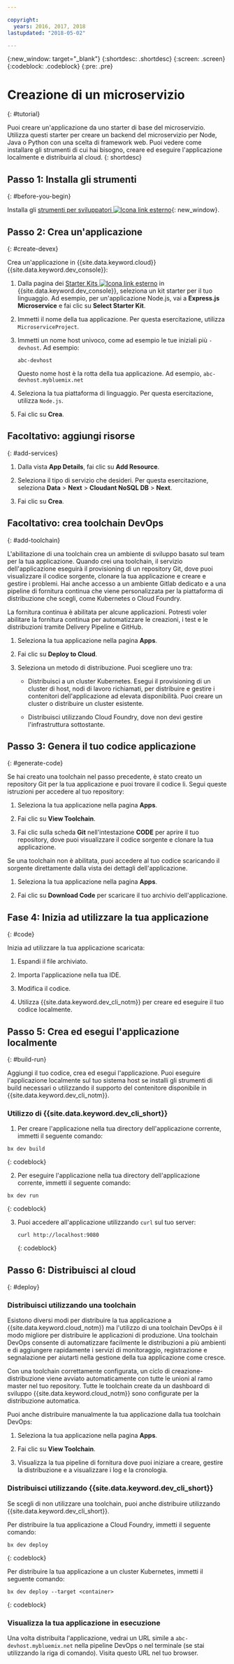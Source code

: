 ```yaml
---

copyright:
  years: 2016, 2017, 2018
lastupdated: "2018-05-02"

---
```


{:new_window: target="_blank"}
{:shortdesc: .shortdesc}
{:screen: .screen}
{:codeblock: .codeblock}
{:pre: .pre}

# Creazione di un microservizio
{: #tutorial}

Puoi creare un'applicazione da uno starter di base del microservizio. Utilizza questi starter per creare un backend del microservizio per Node, Java o Python con una scelta di framework web. Puoi vedere come installare gli strumenti di cui hai bisogno, creare ed eseguire l'applicazione localmente e distribuirla al cloud.
{: shortdesc}

## Passo 1: Installa gli strumenti
{: #before-you-begin}

Installa gli [strumenti per sviluppatori ![Icona link esterno](../../icons/launch-glyph.svg "Icona link esterno")](https://github.com/IBM-Bluemix/ibm-cloud-developer-tools){: new_window}.

## Passo 2: Crea un'applicazione
{: #create-devex}

Crea un'applicazione in {{site.data.keyword.cloud}} {{site.data.keyword.dev_console}}:

1. Dalla pagina dei [Starter Kits ![Icona link esterno](../../icons/launch-glyph.svg "Icona link esterno")](https://console.ng.bluemix.net/developer/appservice/starter-kits/) in {{site.data.keyword.dev_console}}, seleziona un kit starter per il tuo linguaggio. Ad esempio, per un'applicazione Node.js, vai a **Express.js Microservice** e fai clic su **Select Starter Kit**.

2. Immetti il nome della tua applicazione. Per questa esercitazione, utilizza `MicroserviceProject`.   

3. Immetti un nome host univoco, come ad esempio le tue iniziali più `-devhost`. Ad esempio:

	```
	abc-devhost
	```

	Questo nome host è la rotta della tua applicazione. Ad esempio, `abc-devhost.mybluemix.net`

4. Seleziona la tua piattaforma di linguaggio. Per questa esercitazione, utilizza `Node.js`.

5. Fai clic su **Crea**.

## Facoltativo: aggiungi risorse
{: #add-services}

1. Dalla vista **App Details**, fai clic su **Add Resource**.

2. Seleziona il tipo di servizio che desideri. Per questa esercitazione, seleziona **Data** > **Next** > **Cloudant NoSQL DB** > **Next**.

3. Fai clic su **Crea**.

## Facoltativo: crea toolchain DevOps
{: #add-toolchain}

L'abilitazione di una toolchain crea un ambiente di sviluppo basato sul team per la tua applicazione. Quando crei una toolchain, il servizio dell'applicazione eseguirà il provisioning di un repository Git, dove puoi visualizzare il codice sorgente, clonare la tua applicazione e creare e gestire i problemi. Hai anche accesso a un ambiente Gitlab dedicato e a una pipeline di fornitura continua che viene personalizzata per la piattaforma di distribuzione che scegli, come Kubernetes o Cloud Foundry.

La fornitura continua è abilitata per alcune applicazioni. Potresti voler abilitare la fornitura continua per automatizzare le creazioni, i test e le distribuzioni tramite Delivery Pipeline e GitHub.

1. Seleziona la tua applicazione nella pagina **Apps**.

2. Fai clic su **Deploy to Cloud**.

3. Seleziona un metodo di distribuzione. Puoi scegliere uno tra:

	* Distribuisci a un cluster Kubernetes. Esegui il provisioning di un cluster di host, nodi di lavoro richiamati, per distribuire e gestire i contenitori dell'applicazione ad elevata disponibilità. Puoi creare un cluster o distribuire un cluster esistente.

	* Distribuisci utilizzando Cloud Foundry, dove non devi gestire l'infrastruttura sottostante.

## Passo 3: Genera il tuo codice applicazione
{: #generate-code}

Se hai creato una toolchain nel passo precedente, è stato creato un repository Git per la tua applicazione e puoi trovare il codice lì. Segui queste istruzioni per accedere al tuo repository:

1. Seleziona la tua applicazione nella pagina **Apps**.

2. Fai clic su **View Toolchain**.

3. Fai clic sulla scheda **Git** nell'intestazione **CODE** per aprire il tuo repository, dove puoi visualizzare il codice sorgente e clonare la tua applicazione.

Se una toolchain non è abilitata, puoi accedere al tuo codice scaricando il sorgente direttamente dalla vista dei dettagli dell'applicazione.

1. Seleziona la tua applicazione nella pagina **Apps**.

2. Fai clic su **Download Code** per scaricare il tuo archivio dell'applicazione.

## Fase 4: Inizia ad utilizzare la tua applicazione
{: #code}

Inizia ad utilizzare la tua applicazione scaricata:

1. Espandi il file archiviato.

2. Importa l'applicazione nella tua IDE.

3. Modifica il codice.

4. Utilizza {{site.data.keyword.dev_cli_notm}} per creare ed eseguire il tuo codice localmente.


## Passo 5: Crea ed esegui l'applicazione localmente
{: #build-run}

Aggiungi il tuo codice, crea ed esegui l'applicazione. Puoi eseguire l'applicazione localmente sul tuo sistema host se installi gli strumenti di build necessari o utilizzando il supporto del contenitore disponibile in {{site.data.keyword.dev_cli_notm}}.

### Utilizzo di {{site.data.keyword.dev_cli_short}}

1. Per creare l'applicazione nella tua directory dell'applicazione corrente, immetti il seguente comando:

  ```
  bx dev build
  ```
  {: codeblock}

2. Per eseguire l'applicazione nella tua directory dell'applicazione corrente, immetti il seguente comando:

  ```
  bx dev run
  ```
  {: codeblock}

3. Puoi accedere all'applicazione utilizzando `curl` sul tuo server:

	```
	curl http://localhost:9080
	```
	{: codeblock}


## Passo 6: Distribuisci al cloud
{: #deploy}

### Distribuisci utilizzando una toolchain
Esistono diversi modi per distribuire la tua applicazione a {{site.data.keyword.cloud_notm}} ma l'utilizzo di una toolchain DevOps è il modo migliore per distribuire le applicazioni di produzione.  Una toolchain DevOps consente di automatizzare facilmente le distribuzioni a più ambienti e di aggiungere rapidamente i servizi di monitoraggio, registrazione e segnalazione per aiutarti nella gestione della tua applicazione come cresce.

Con una toolchain correttamente configurata, un ciclo di creazione-distribuzione viene avviato automaticamente con tutte le unioni al ramo master nel tuo repository. Tutte le toolchain create da un dashboard di sviluppo {{site.data.keyword.cloud_notm}} sono configurate per la distribuzione automatica.

Puoi anche distribuire manualmente la tua applicazione dalla tua toolchain DevOps:

1. Seleziona la tua applicazione nella pagina **Apps**.

2. Fai clic su **View Toolchain**.

3. Visualizza la tua pipeline di fornitura dove puoi iniziare a creare, gestire la distribuzione e a visualizzare i log e la cronologia.

### Distribuisci utilizzando {{site.data.keyword.dev_cli_short}}
Se scegli di non utilizzare una toolchain, puoi anche distribuire utilizzando {{site.data.keyword.dev_cli_short}}.

Per distribuire la tua applicazione a Cloud Foundry, immetti il seguente comando:

  ```
  bx dev deploy
  ```
  {: codeblock}

Per distribuire la tua applicazione a un cluster Kubernetes, immetti il seguente comando:

```
bx dev deploy --target <container>
```
{: codeblock}

### Visualizza la tua applicazione in esecuzione
Una volta distribuita l'applicazione, vedrai un URL simile a `abc-devhost.mybluemix.net` nella pipeline DevOps o nel terminale (se stai utilizzando la riga di comando). Visita questo URL nel tuo browser.

